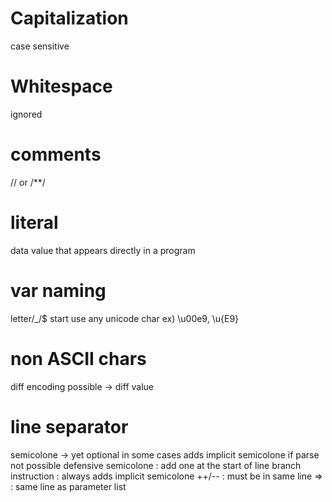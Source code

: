 # Capitalization
case sensitive
# Whitespace
ignored
# comments
// or /**/
# literal
data value that appears directly in a program
# var naming
letter/_/$ start
use any unicode char
ex) \u00e9, \u{E9}
# non ASCII chars
diff encoding possible -> diff value
# line separator
semicolone -> yet optional in some cases
adds implicit semicolone if parse not possible
defensive semicolone : add one at the start of line
<exception>
branch instruction : always adds implicit semicolone
++/-- : must be in same line
=> : same line as parameter list

